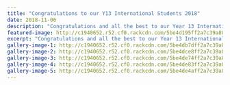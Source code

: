 ```yaml
---
title: "Congratulations to our Y13 International Students 2018"
date: 2018-11-06
description: "Congratulations and all the best to our Year 13 International Students of 2018..."
featured-image: http://c1940652.r52.cf0.rackcdn.com/5be4d195ff2a7c39a800050a/cup-students-together.jpg
excerpt: "Congratulations and all the best to our Year 13 International Students of 2018."
gallery-image-1: http://c1940652.r52.cf0.rackcdn.com/5be4db7dff2a7c39a800050c/Heads-of-International-2019.jpg
gallery-image-2: http://c1940652.r52.cf0.rackcdn.com/5be4dce8ff2a7c39a8000510/cultural-awards-zhang.jpg
gallery-image-3: http://c1940652.r52.cf0.rackcdn.com/5be4de74ff2a7c39a8000516/endorse-with-colours.jpg
gallery-image-4: http://c1940652.r52.cf0.rackcdn.com/5be4de83ff2a7c39a8000518/colours.jpg
gallery-image-5: http://c1940652.r52.cf0.rackcdn.com/5be4de4aff2a7c39a8000514/boy-on-stage.jpg
---
```

